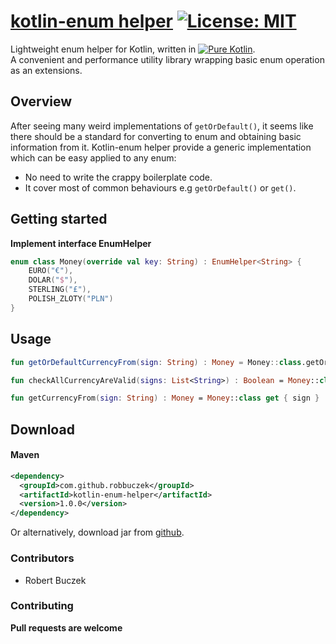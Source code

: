 # [kotlin-enum helper](https://github.com/TribudiRB/KotlinEnum) [![License: MIT](https://img.shields.io/badge/License-MIT-GREEN.svg)](https://opensource.org/licenses/MIT)

Lightweight enum helper for Kotlin, written in [![Pure Kotlin](https://img.shields.io/badge/100%25-kotlin-green.svg)](https://kotlinlang.org/).  
A convenient and performance utility library wrapping basic enum operation as an extensions.

## Overview

After seeing many weird implementations of `getOrDefault()`, it seems like there should be a standard for converting to enum and obtaining basic information from it.
Kotlin-enum helper provide a generic implementation which can be easy applied to any enum:
  - No need to write the crappy boilerplate code.
  - It cover most of common behaviours e.g `getOrDefault()` or `get()`.


## Getting started
****Implement interface EnumHelper****
```Kotlin
enum class Money(override val key: String) : EnumHelper<String> {
    EURO("€"),
    DOLAR("$"),
    STERLING("£"),
    POLISH_ZLOTY("PLN")
}
```

## Usage
```Kotlin
fun getOrDefaultCurrencyFrom(sign: String) : Money = Money::class.getOrDefault(key = sign, default = Money.POUND)

fun checkAllCurrencyAreValid(signs: List<String>) : Boolean = Money::class allExists signs

fun getCurrencyFrom(sign: String) : Money = Money::class get { sign }
```

## Download
#### Maven
```xml
<dependency>
  <groupId>com.github.robbuczek</groupId>
  <artifactId>kotlin-enum-helper</artifactId>
  <version>1.0.0</version>
</dependency>
```

Or alternatively, download jar from [github](https://github.com/TribudiRB/KotlinEnum/releases).

### Contributors

- Robert Buczek

### Contributing 
**Pull requests are welcome**

